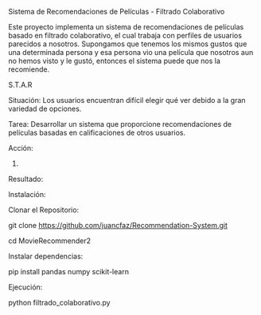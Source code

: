 Sistema de Recomendaciones de Películas - Filtrado Colaborativo

Este proyecto implementa un sistema de recomendaciones de películas basado en filtrado colaborativo, el cual trabaja con perfiles de usuarios parecidos a nosotros. Supongamos que tenemos los mismos gustos que una determinada persona y esa persona vio una película que nosotros aun no hemos visto y le gustó, entonces el sistema puede que nos la recomiende.

S.T.A.R

Situación:
Los usuarios encuentran difícil elegir qué ver debido a la gran variedad de opciones.

Tarea:
Desarrollar un sistema que proporcione recomendaciones de películas basadas en calificaciones de otros usuarios.

Acción:

1. 

Resultado:

Instalación:

Clonar el Repositorio:

git clone https://github.com/juancfaz/Recommendation-System.git

cd MovieRecommender2

Instalar dependencias: 

pip install pandas numpy scikit-learn

Ejecución:

python filtrado_colaborativo.py
